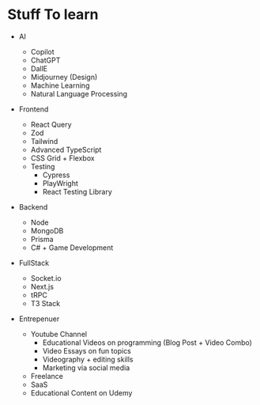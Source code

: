 # Stuff To learn

- AI 
  - Copilot
  - ChatGPT 
  - DallE
  - Midjourney (Design)
  - Machine Learning
  - Natural Language Processing
 
- Frontend
  - React Query
  - Zod
  - Tailwind
  - Advanced TypeScript
  - CSS Grid + Flexbox
  - Testing
    - Cypress
    - PlayWright
    - React Testing Library

- Backend
  - Node
  - MongoDB
  - Prisma
  - C# + Game Development

- FullStack
  - Socket.io
  - Next.js
  - tRPC
  - T3 Stack
 
- Entrepenuer
  - Youtube Channel
    - Educational Videos on programming (Blog Post + Video Combo)
    - Video Essays on fun topics
    - Videography + editing skills
    - Marketing via social media
  - Freelance
  - SaaS
  - Educational Content on Udemy
